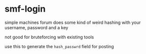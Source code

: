# smf-login

simple machines forum does some kind of weird hashing with your username, password and a key

not good for bruteforcing with existing tools

use this to generate the `hash_passwrd` field for posting
